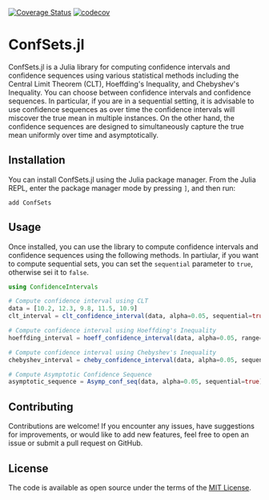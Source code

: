 [![Coverage Status](https://app.travis-ci.com/bergio13/ConfSets.jl.svg?branch=main)](https://app.travis-ci.com/bergio13/ConfSets.jl.svg?branch=main)
[![codecov](https://codecov.io/gh/bergio13/ConfSets.jl/graph/badge.svg?token=2WDDX6XTIH)](https://codecov.io/gh/bergio13/ConfSets.jl)

# ConfSets.jl

ConfSets.jl is a Julia library for computing confidence intervals and confidence sequences using various statistical methods including the Central Limit Theorem (CLT), Hoeffding's Inequality, and Chebyshev's Inequality. You can choose between confidence intervals and confidence sequences. In particular, if you are in a sequential setting, it is advisable to use confidence sequences as over time the confidence intervals will miscover the true mean in multiple instances. On the other hand, the confidence sequences are designed to simultaneously capture the true mean uniformly over time and asymptotically.

## Installation

You can install ConfSets.jl using the Julia package manager. From the Julia REPL, enter the package manager mode by pressing `]`, and then run:

```
add ConfSets
```

## Usage

Once installed, you can use the library to compute confidence intervals and confidence sequences using the following methods. In partiular, if you want to compute sequential sets, you can set the `sequential` parameter to `true`, otherwise sei it to `false`.

```julia
using ConfidenceIntervals

# Compute confidence interval using CLT
data = [10.2, 12.3, 9.8, 11.5, 10.9]
clt_interval = clt_confidence_interval(data, alpha=0.05, sequential=true)

# Compute confidence interval using Hoeffding's Inequality
hoeffding_interval = hoeff_confidence_interval(data, alpha=0.05, range=3, sequential=false) # range is the range of the data (e.g. 10-13, range=3)

# Compute confidence interval using Chebyshev's Inequality
chebyshev_interval = cheby_confidence_interval(data, alpha=0.05, sequential=true)

# Compute Asymptotic Confidence Sequence
asymptotic_sequence = Asymp_conf_seq(data, alpha=0.05, sequential=true)
```

## Contributing

Contributions are welcome! If you encounter any issues, have suggestions for improvements, or would like to add new features, feel free to open an issue or submit a pull request on GitHub.

## License

The code is available as open source under the terms of the [MIT License](https://opensource.org/licenses/MIT).
